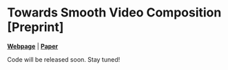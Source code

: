 # Towards Smooth Video Composition [Preprint]

[**Webpage**](https://genforce.github.io/smooth-video-composition) | [**Paper**](tbd)

Code will be released soon. Stay tuned!

